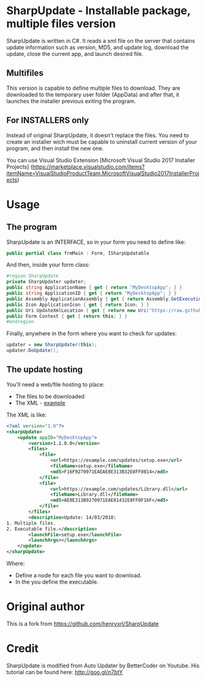 # SharpUpdate - Installable package, multiple files version
SharpUpdate is written in C#. It reads a xml file on the server that contains update information such as version, MD5, and update log, download the update, close the current app, and launch desired file.

## Multifiles
This version is capable to define multiple files to download. They are downloaded to the temporary user folder (AppData) and after that, it launches the installer previous exiting the program.

## For INSTALLERS only
Instead of original SharpUpdate, it doesn't replace the files. You need to create an installer wich must be capable to uninstall current version of your program, and then install the new one.

You can use Visual Studio Extension [Microsoft Visual Studio 2017 Installer Projects] (https://marketplace.visualstudio.com/items?itemName=VisualStudioProductTeam.MicrosoftVisualStudio2017InstallerProjects)

# Usage
## The program
SharpUpdate is an INTERFACE, so in your form you need to define like:

```csharp
public partial class frmMain : Form, ISharpUpdatable
```

And then, inside your form class:

```csharp
#region SharpUpdate
private SharpUpdater updater;
public string ApplicationName { get { return "MyDesktopApp"; } }
public string ApplicationID { get { return "MyDesktopApp"; } }
public Assembly ApplicationAssembly { get { return Assembly.GetExecutingAssembly(); } }
public Icon ApplicationIcon { get { return Icon; } }
public Uri UpdateXmlLocation { get { return new Uri("https://raw.githubusercontent.com/henryxrl/SharpUpdate/master/project.xml"); } }
public Form Context { get { return this; } }
#endregion
```

Finally, anywhere in the form where you want to check for updates:

```csharp
updater = new SharpUpdater(this);
updater.DoUpdate();
```

## The update hosting
You'll need a web/file hosting to place:

* The files to be downloaded
* The XML - [example](https://raw.githubusercontent.com/telecotxesco/SharpUpdate/master/project.xml)

The XML is like:

```xml
<?xml version="1.0"?> 
<sharpUpdate> 
    <update appID="MyDesktopApp"> 
        <version>1.1.0.0</version> 
        <files>
            <file>
                <url>https://example.com/updates/setup.exe</url> 
                <fileName>setup.exe</fileName> 
                <md5>F16F9270971EAEAE8E313B32E8FF0814</md5>
            </file>
            <file>
                <url>https://example.com/updates/Library.dll</url> 
                <fileName>Library.dll</fileName> 
                <md5>AE8E313B9270971EAE81432E8FF0F16F</md5>
            </file>
        </files>
        <description>Update: 14/03/2018:
1. Multiple files.
2. Executable file.</description> 
        <launchFile>setup.exe</launchFile> 
        <launchArgs></launchArgs> 
    </update> 
</sharpUpdate>
```

Where:

* Define a <files> node for each file you want to download.
* In the <launchFile> you define the executable.

# Original author
This is a fork from https://github.com/henryxrl/SharpUpdate

# Credit
SharpUpdate is modified from Auto Updater by BetterCoder on Youtube. His tutorial can be found here: http://goo.gl/n7btY

